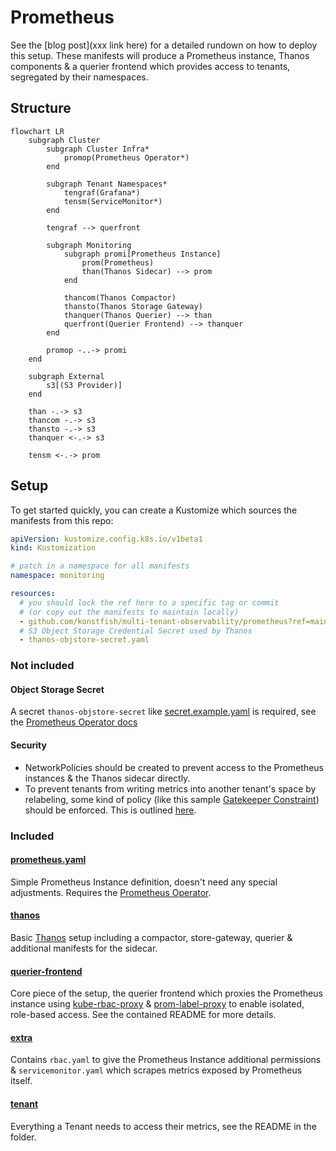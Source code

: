 # Prometheus

See the [blog post](xxx link here) for a detailed rundown on how to deploy this setup. These manifests will produce a Prometheus instance, Thanos components & a querier frontend which provides access to tenants, segregated by their namespaces. 

## Structure

```mermaid
flowchart LR
    subgraph Cluster
        subgraph Cluster Infra*
            promop(Prometheus Operator*)
        end

        subgraph Tenant Namespaces*
            tengraf(Grafana*)
            tensm(ServiceMonitor*)
        end

        tengraf --> querfront

        subgraph Monitoring
            subgraph promi[Prometheus Instance]
                prom(Prometheus)
                than(Thanos Sidecar) --> prom
            end

            thancom(Thanos Compactor)
            thansto(Thanos Storage Gateway)
            thanquer(Thanos Querier) --> than
            querfront(Querier Frontend) --> thanquer
        end

        promop -..-> promi
    end

    subgraph External
        s3[(S3 Provider)]
    end

    than -.-> s3
    thancom -.-> s3
    thansto -.-> s3
    thanquer <-.-> s3

    tensm <-.-> prom
```

## Setup

To get started quickly, you can create a Kustomize which sources the manifests from this repo:

```yaml
apiVersion: kustomize.config.k8s.io/v1beta1
kind: Kustomization

# patch in a namespace for all manifests
namespace: monitoring

resources:
  # you should lock the ref here to a specific tag or commit 
  # (or copy out the manifests to maintain locally)
  - github.com/konstfish/multi-tenant-observability/prometheus?ref=main
  # S3 Object Storage Credential Secret used by Thanos
  - thanos-objstore-secret.yaml
```

### Not included

#### Object Storage Secret

A secret `thanos-objstore-secret` like [secret.example.yaml](secret.example.yaml) is required, see the [Prometheus Operator docs](https://prometheus-operator.dev/docs/platform/thanos/)

#### Security

- NetworkPolicies should be created to prevent access to the Prometheus instances & the Thanos sidecar directly.
- To prevent tenants from writing metrics into another tenant's space by relabeling, some kind of policy (like this sample [Gatekeeper Constraint](https://github.com/konstfish/shoal/blob/main/gitops/shoal/policy-template/block-servicemonitor-honor.yaml)) should be enforced. This is outlined [here](https://github.com/prometheus-community/prom-label-proxy#risks-outside-the-scope-of-this-project).

### Included

#### [prometheus.yaml](prometheus.yaml)

Simple Prometheus Instance definition, doesn't need any special adjustments. Requires the [Prometheus Operator](https://prometheus-operator.dev/).

#### [thanos](thanos)

Basic [Thanos](thanos.io) setup including a compactor, store-gateway, querier & additional manifests for the sidecar.

#### [querier-frontend](querier-frontend)

Core piece of the setup, the querier frontend which proxies the Prometheus instance using [kube-rbac-proxy](https://github.com/brancz/kube-rbac-proxy) & [prom-label-proxy](https://github.com/prometheus-community/prom-label-proxy) to enable isolated, role-based access. See the contained README for more details.

#### [extra](extra)

Contains `rbac.yaml` to give the Prometheus Instance additional permissions & `servicemonitor.yaml` which scrapes metrics exposed by Prometheus itself.

#### [tenant](tenant)

Everything a Tenant needs to access their metrics, see the README in the folder.